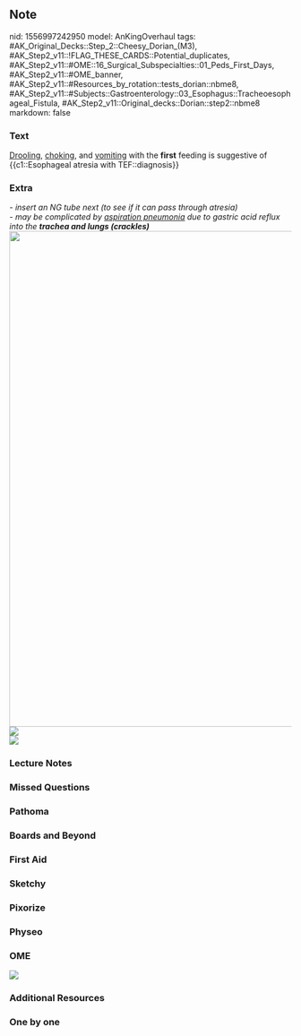 ## Note
nid: 1556997242950
model: AnKingOverhaul
tags: #AK_Original_Decks::Step_2::Cheesy_Dorian_(M3), #AK_Step2_v11::!FLAG_THESE_CARDS::Potential_duplicates, #AK_Step2_v11::#OME::16_Surgical_Subspecialties::01_Peds_First_Days, #AK_Step2_v11::#OME_banner, #AK_Step2_v11::#Resources_by_rotation::tests_dorian::nbme8, #AK_Step2_v11::#Subjects::Gastroenterology::03_Esophagus::Tracheoesophageal_Fistula, #AK_Step2_v11::Original_decks::Dorian::step2::nbme8
markdown: false

### Text
<u>Drooling</u>, <u>choking</u>, and <u>vomiting</u> with the
<b>first</b> feeding is suggestive of {{c1::Esophageal atresia with
TEF::diagnosis}}

### Extra
<div>
  <i>- insert an NG tube next (to see if it can pass through
  atresia)</i>
</div>
<div>
  <i>- may be complicated by <u>aspiration pneumonia</u> due to
  gastric acid reflux into the <b>trachea and lungs
  (crackles)</b></i>
</div>
<div>
  <div>
    <i><img src="paste-715683285434369_1505754167063.jpg" class=
    "resizer" style="width: 885px;"></i>
  </div>
  <div>
    <div>
      <i><img src="afdgm.png" class="resizer"></i>
    </div>
  </div>
</div>
<div>
  <i><img src="paste-699499848663041.jpg" class="resizer"></i>
</div>

### Lecture Notes


### Missed Questions


### Pathoma


### Boards and Beyond


### First Aid


### Sketchy


### Pixorize


### Physeo


### OME
<div class="ome-widget">
  <a href="https://onlinemeded.org?ref=anki"><img src=
  "_OME_AnkiFlashcards_General_7.png"></a>
</div>

### Additional Resources


### One by one

